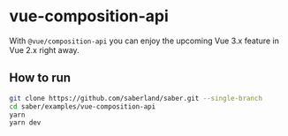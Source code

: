 # vue-composition-api

With `@vue/composition-api` you can enjoy the upcoming Vue 3.x feature in Vue 2.x right away.

## How to run

```bash
git clone https://github.com/saberland/saber.git --single-branch
cd saber/examples/vue-composition-api
yarn
yarn dev
```

